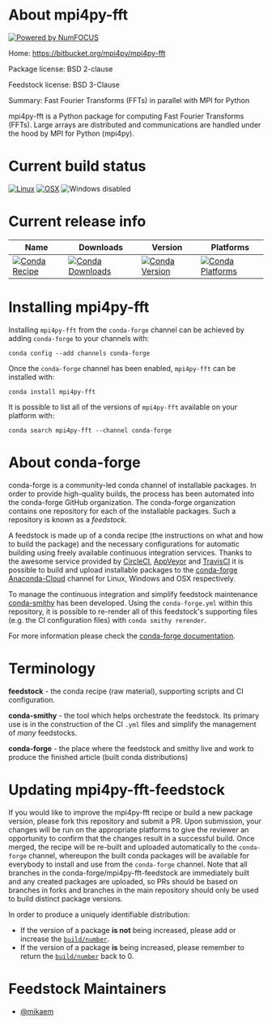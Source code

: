 About mpi4py-fft
================

[![Powered by NumFOCUS](https://img.shields.io/badge/powered%20by-NumFOCUS-orange.svg?style=flat&colorA=E1523D&colorB=007D8A)](http://numfocus.org)

Home: https://bitbucket.org/mpi4py/mpi4py-fft

Package license: BSD 2-clause

Feedstock license: BSD 3-Clause

Summary: Fast Fourier Transforms (FFTs) in parallel with MPI for Python

mpi4py-fft is a Python package for computing Fast Fourier Transforms
(FFTs). Large arrays are distributed and communications are handled under
the hood by MPI for Python (mpi4py).


Current build status
====================

[![Linux](https://img.shields.io/circleci/project/github/conda-forge/mpi4py-fft-feedstock/master.svg?label=Linux)](https://circleci.com/gh/conda-forge/mpi4py-fft-feedstock)
[![OSX](https://img.shields.io/travis/conda-forge/mpi4py-fft-feedstock/master.svg?label=macOS)](https://travis-ci.org/conda-forge/mpi4py-fft-feedstock)
![Windows disabled](https://img.shields.io/badge/Windows-disabled-lightgrey.svg)

Current release info
====================

| Name | Downloads | Version | Platforms |
| --- | --- | --- | --- |
| [![Conda Recipe](https://img.shields.io/badge/recipe-mpi4py--fft-green.svg)](https://anaconda.org/conda-forge/mpi4py-fft) | [![Conda Downloads](https://img.shields.io/conda/dn/conda-forge/mpi4py-fft.svg)](https://anaconda.org/conda-forge/mpi4py-fft) | [![Conda Version](https://img.shields.io/conda/vn/conda-forge/mpi4py-fft.svg)](https://anaconda.org/conda-forge/mpi4py-fft) | [![Conda Platforms](https://img.shields.io/conda/pn/conda-forge/mpi4py-fft.svg)](https://anaconda.org/conda-forge/mpi4py-fft) |

Installing mpi4py-fft
=====================

Installing `mpi4py-fft` from the `conda-forge` channel can be achieved by adding `conda-forge` to your channels with:

```
conda config --add channels conda-forge
```

Once the `conda-forge` channel has been enabled, `mpi4py-fft` can be installed with:

```
conda install mpi4py-fft
```

It is possible to list all of the versions of `mpi4py-fft` available on your platform with:

```
conda search mpi4py-fft --channel conda-forge
```


About conda-forge
=================

conda-forge is a community-led conda channel of installable packages.
In order to provide high-quality builds, the process has been automated into the
conda-forge GitHub organization. The conda-forge organization contains one repository
for each of the installable packages. Such a repository is known as a *feedstock*.

A feedstock is made up of a conda recipe (the instructions on what and how to build
the package) and the necessary configurations for automatic building using freely
available continuous integration services. Thanks to the awesome service provided by
[CircleCI](https://circleci.com/), [AppVeyor](https://www.appveyor.com/)
and [TravisCI](https://travis-ci.org/) it is possible to build and upload installable
packages to the [conda-forge](https://anaconda.org/conda-forge)
[Anaconda-Cloud](https://anaconda.org/) channel for Linux, Windows and OSX respectively.

To manage the continuous integration and simplify feedstock maintenance
[conda-smithy](https://github.com/conda-forge/conda-smithy) has been developed.
Using the ``conda-forge.yml`` within this repository, it is possible to re-render all of
this feedstock's supporting files (e.g. the CI configuration files) with ``conda smithy rerender``.

For more information please check the [conda-forge documentation](https://conda-forge.org/docs/).

Terminology
===========

**feedstock** - the conda recipe (raw material), supporting scripts and CI configuration.

**conda-smithy** - the tool which helps orchestrate the feedstock.
                   Its primary use is in the construction of the CI ``.yml`` files
                   and simplify the management of *many* feedstocks.

**conda-forge** - the place where the feedstock and smithy live and work to
                  produce the finished article (built conda distributions)


Updating mpi4py-fft-feedstock
=============================

If you would like to improve the mpi4py-fft recipe or build a new
package version, please fork this repository and submit a PR. Upon submission,
your changes will be run on the appropriate platforms to give the reviewer an
opportunity to confirm that the changes result in a successful build. Once
merged, the recipe will be re-built and uploaded automatically to the
`conda-forge` channel, whereupon the built conda packages will be available for
everybody to install and use from the `conda-forge` channel.
Note that all branches in the conda-forge/mpi4py-fft-feedstock are
immediately built and any created packages are uploaded, so PRs should be based
on branches in forks and branches in the main repository should only be used to
build distinct package versions.

In order to produce a uniquely identifiable distribution:
 * If the version of a package **is not** being increased, please add or increase
   the [``build/number``](https://conda.io/docs/user-guide/tasks/build-packages/define-metadata.html#build-number-and-string).
 * If the version of a package **is** being increased, please remember to return
   the [``build/number``](https://conda.io/docs/user-guide/tasks/build-packages/define-metadata.html#build-number-and-string)
   back to 0.

Feedstock Maintainers
=====================

* [@mikaem](https://github.com/mikaem/)

